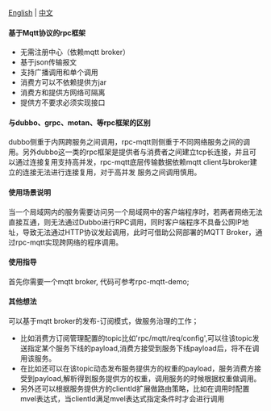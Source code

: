 [English](README.md) | [中文](README_zh.md)

#### 基于Mqtt协议的rpc框架

* 无需注册中心（依赖mqtt broker）
* 基于json传输报文
* 支持广播调用和单个调用
* 消费方可以不依赖提供方jar
* 消费方和提供方网络可隔离
* 提供方不要求必须实现接口

#### 与dubbo、grpc、motan、等rpc框架的区别

dubbo侧重于内网跨服务之间调用，rpc-mqtt则侧重于不同网络服务之间的调用。另外dubbo这一类的rpc框架是提供者与消费者之间建立tcp长连接，并且可以通过连接复用支持高并发，rpc-mqtt底层传输数据依赖mqtt client与broker建立的连接无法进行连接复用，对于高并发
服务之间调用慎用。

#### 使用场景说明

当一个局域网内的服务需要访问另一个局域网中的客户端程序时，若两者网络无法直接互通，则无法通过Dubbo进行RPC调用，同时客户端程序不具备公网IP地址，导致无法通过HTTP协议发起调用，此时可借助公网部署的MQTT Broker，通过rpc-mqtt实现跨网络的程序调用。

#### 使用指导

首先你需要一个mqtt broker, 代码可参考rpc-mqtt-demo;

#### 其他想法

可以基于mqtt broker的发布-订阅模式，做服务治理的工作；

* 比如消费方订阅管理配置的topic比如'rpc/mqtt/req/config',可以往该topic发送指定某个服务下线的payload,消费方接受到服务下线payload后，将不在调用该服务。
* 在比如还可以在该topic动态发布服务提供方的权重的payload，服务消费方接受到payload,解析得到服务提供方的权重，调用服务的时候根据权重做调用。
* 另外还可以根据服务提供方的clientId扩展做路由策略，比如在调用时配置mvel表达式，当clientId满足mvel表达式指定条件时才会进行调用